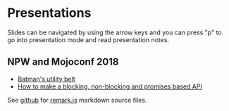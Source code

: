 Presentations
=============

Slides can be navigated by using the arrow keys and you can press "p" to go
into presentation mode and read presentation notes.

NPW and Mojoconf 2018
---------------------

* [Batman's utility belt](/presentations/20180906-batmans-utility-belt.html)
* [How to make a blocking, non-blocking and promises based API](/presentations/20180907-how-to-make-a-blocking-non-blocking-promises-based-api.html)

See
[github](https://github.com/jhthorsen/jhthorsen.github.com/tree/master/presentations)
for [remark.js](https://remarkjs.com/) markdown source files.
